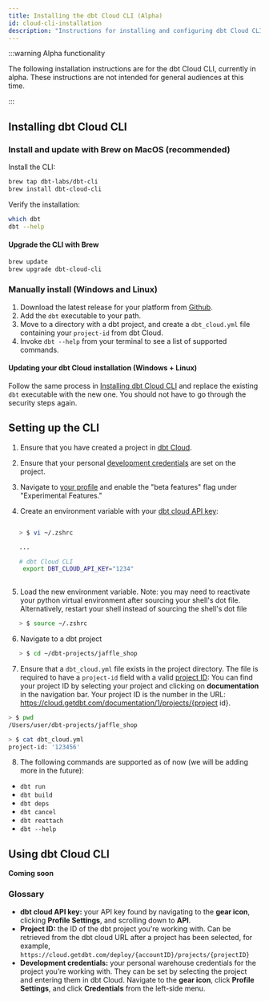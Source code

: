 ```yaml
---
title: Installing the dbt Cloud CLI (Alpha)
id: cloud-cli-installation
description: "Instructions for installing and configuring dbt Cloud CLI"
---
```


:::warning Alpha functionality 

The following installation instructions are for the dbt Cloud CLI, currently in alpha. These instructions are not intended for general audiences at this time. 

::: 

## Installing dbt Cloud CLI

### Install and update with Brew on MacOS (recommended)

Install the CLI: 

```bash
brew tap dbt-labs/dbt-cli
brew install dbt-cloud-cli
```

Verify the installation:

```bash
which dbt
dbt --help
```

#### Upgrade the CLI with Brew

```bash
brew update
brew upgrade dbt-cloud-cli
```

### Manually install (Windows and Linux)

1. Download the latest release for your platform from [Github](https://github.com/dbt-labs/dbt-cli/releases).
2. Add the `dbt` executable to your path.
3. Move to a directory with a dbt project, and create a `dbt_cloud.yml` file containing your `project-id` from dbt Cloud.
4. Invoke `dbt --help` from your terminal to see a list of supported commands.

#### Updating your dbt Cloud installation (Windows + Linux)

Follow the same process in [Installing dbt Cloud CLI](#manually-install-windows-only) and replace the existing `dbt` executable with the new one. You should not have to go through the security steps again.

## Setting up the CLI

1. Ensure that you have created a project in [dbt Cloud](https://cloud.getdbt.com/).

2. Ensure that your personal [development credentials](https://cloud.getdbt.com/settings/profile/credentials) are set on the project.

3. Navigate to [your profile](https://cloud.getdbt.com/settings/profile) and enable the "beta features" flag under "Experimental Features."

4. Create an environment variable with your [dbt cloud API key](https://cloud.getdbt.com/settings/profile#api-access):

```bash

   > $ vi ~/.zshrc

   ...

   # dbt Cloud CLI
    export DBT_CLOUD_API_KEY="1234"
   
```

5. Load the new environment variable. Note: you may need to reactivate your python virtual environment after sourcing your shell's dot file. Alternatively, restart your shell instead of sourcing the shell's dot file

```bash
   > $ source ~/.zshrc
```

6. Navigate to a dbt project

```bash
   > $ cd ~/dbt-projects/jaffle_shop
```

7. Ensure that a `dbt_cloud.yml` file exists in the project directory. The file is required to have a `project-id` field with a valid [project ID](#glossary):
You can find your project ID by selecting your project and clicking on **documentation** in the navigation bar. Your project ID is the number in the URL: https://cloud.getdbt.com/documentation/1/projects/{project id}.
```bash
> $ pwd
/Users/user/dbt-projects/jaffle_shop

> $ cat dbt_cloud.yml
project-id: '123456'
```

8. The following commands are supported as of now (we will be adding more in the future):

- `dbt run`
- `dbt build`
- `dbt deps`
- `dbt cancel`
- `dbt reattach`
- `dbt --help`

## Using dbt Cloud CLI

**Coming soon**

### Glossary

- **dbt cloud API key:** your API key found by navigating to the **gear icon**, clicking **Profile Settings**, and scrolling down to **API**.
- **Project ID:** the ID of the dbt project you're working with. Can be retrieved from the dbt cloud URL after a project has been selected, for example, `https://cloud.getdbt.com/deploy/{accountID}/projects/{projectID}`
- **Development credentials:** your personal warehouse credentials for the project you’re working with. They can be set by selecting the project and entering them in dbt Cloud. Navigate to the **gear icon**, click **Profile Settings**, and click **Credentials** from the left-side menu.
